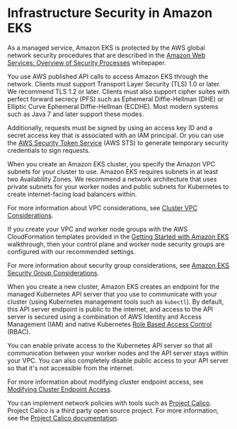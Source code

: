 # Infrastructure Security in Amazon EKS<a name="infrastructure-security"></a>

As a managed service, Amazon EKS is protected by the AWS global network security procedures that are described in the [Amazon Web Services: Overview of Security Processes](https://d0.awsstatic.com/whitepapers/Security/AWS_Security_Whitepaper.pdf) whitepaper\.

You use AWS published API calls to access Amazon EKS through the network\. Clients must support Transport Layer Security \(TLS\) 1\.0 or later\. We recommend TLS 1\.2 or later\. Clients must also support cipher suites with perfect forward secrecy \(PFS\) such as Ephemeral Diffie\-Hellman \(DHE\) or Elliptic Curve Ephemeral Diffie\-Hellman \(ECDHE\)\. Most modern systems such as Java 7 and later support these modes\.

Additionally, requests must be signed by using an access key ID and a secret access key that is associated with an IAM principal\. Or you can use the [AWS Security Token Service](https://docs.aws.amazon.com/STS/latest/APIReference/Welcome.html) \(AWS STS\) to generate temporary security credentials to sign requests\.

When you create an Amazon EKS cluster, you specify the Amazon VPC subnets for your cluster to use\. Amazon EKS requires subnets in at least two Availability Zones\. We recommend a network architecture that uses private subnets for your worker nodes and public subnets for Kubernetes to create internet\-facing load balancers within\.

For more information about VPC considerations, see [Cluster VPC Considerations](network_reqs.md)\.

If you create your VPC and worker node groups with the AWS CloudFormation templates provided in the [Getting Started with Amazon EKS](getting-started.md) walkthrough, then your control plane and worker node security groups are configured with our recommended settings\.

For more information about security group considerations, see [Amazon EKS Security Group Considerations](sec-group-reqs.md)\. 

When you create a new cluster, Amazon EKS creates an endpoint for the managed Kubernetes API server that you use to communicate with your cluster \(using Kubernetes management tools such as `kubectl`\)\. By default, this API server endpoint is public to the internet, and access to the API server is secured using a combination of AWS Identity and Access Management \(IAM\) and native Kubernetes [Role Based Access Control](https://kubernetes.io/docs/admin/authorization/rbac/) \(RBAC\)\.

You can enable private access to the Kubernetes API server so that all communication between your worker nodes and the API server stays within your VPC\. You can also completely disable public access to your API server so that it's not accessible from the internet\.

For more information about modifying cluster endpoint access, see [Modifying Cluster Endpoint Access](cluster-endpoint.md#modify-endpoint-access)\.

You can implement network policies with tools such as [Project Calico](calico.md)\. Project Calico is a third party open source project\. For more information, see the [Project Calico documentation](https://docs.projectcalico.org/v3.7/introduction/)\.